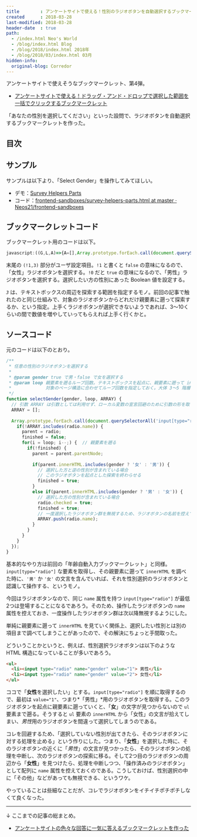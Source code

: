 ```yaml
---
title        : アンケートサイトで使える！性別のラジオボタンを自動選択するブックマークレット
created      : 2018-03-28
last-modified: 2018-03-28
header-date  : true
path:
  - /index.html Neo's World
  - /blog/index.html Blog
  - /blog/2018/index.html 2018年
  - /blog/2018/03/index.html 03月
hidden-info:
  original-blog: Corredor
---
```


アンケートサイトで使えそうなブックマークレット、第4弾。

- [アンケートサイトで使える！ドラッグ・アンド・ドロップで選択した範囲を一括でクリックするブックマークレット](/blog/2018/03/27-03.html)

「あなたの性別を選択してください」といった設問で、ラジオボタンを自動選択するブックマークレットを作った。

## 目次

## サンプル

サンプルは以下より、「Select Gender」を操作してみてほしい。

- デモ：[Survey Helpers Parts](https://neos21.github.io/frontend-sandboxes/survey-helpers/survey-helpers-parts.html)
- コード：[frontend-sandboxes/survey-helpers-parts.html at master · Neos21/frontend-sandboxes](https://github.com/neos21/frontend-sandboxes/blob/master/survey-helpers/survey-helpers-parts.html)

## ブックマークレットコード

ブックマークレット用のコードは以下。

```javascript
javascript:((G,L,A)=>{A=[],Array.prototype.forEach.call(document.querySelectorAll('input[type="radio"]'),(e,n,r,o)=>{if(!A.includes(e.name))for(n=e,r=!1,o=L;o--;)r||((n=n.parentNode).innerHTML.includes(G?'女':'男')?r=!0:n.innerHTML.includes(G?'男':'女')&&(e.checked=!0,r=!0,A.push(e.name)))})})(!1,3);
```

末尾の `(!1,3)` 部分がユーザ設定項目。`!1` と書くと `false` の意味になるので、「女性」ラジオボタンを選択する。`!0` だと `true` の意味になるので、「男性」ラジオボタンを選択する。選択したい方の性別にあった Boolean 値を設定する。

*`3`* は、テキストボックスの周辺を探索する範囲を指定するモノ。前回の記事で触れたのと同じ仕組みで、対象のラジオボタンからどれだけ親要素に遡って探索するか、という指定。上手くラジオボタンが選択できないようであれば、3〜10くらいの間で数値を増やしていってもらえれば上手く行くかと。

## ソースコード

元のコードは以下のとおり。

```javascript
/**
 * 任意の性別のラジオボタンを選択する
 * 
 * @param gender true で男・false で女を選択する
 * @param loop 親要素を遡るループ回数。テキストボックスを起点に、親要素に遡って innerHTML に「歳 or 才」の字がないか探すので、
 *             対象のページ構造に合わせてループ回数を指定しておく。大体 3〜5 階層くらいで良いかと
 */
function selectGender(gender, loop, ARRAY) {
  // 引数 ARRAY は引数としては利用せず、ローカル変数の宣言回避のために引数の形を取っている
  ARRAY = [];
  
  Array.prototype.forEach.call(document.querySelectorAll('input[type="radio"]'), (radio, parent, finished, i) => {
    if(!ARRAY.includes(radio.name)) {
      parent = radio;
      finished = false;
      for(i = loop; i--;) {  // 親要素を遡る
        if(!finished) {
          parent = parent.parentNode;
          
          if(parent.innerHTML.includes(gender ? '女' : '男')) {
            // 選択した方と逆の性別が含まれている場合
            // このラジオボタンを起点とした探索を終わらせる
            finished = true;
          }
          else if(parent.innerHTML.includes(gender ? '男' : '女')) {
            // 選択した方の性別が含まれている場合
            radio.checked = true;
            finished = true;
            // 一度選択したラジオボタン群を無視するため、ラジオボタンの名前を控えておく
            ARRAY.push(radio.name);
          }
        }
      }
    }
  });
}
```

基本的なやり方は前回の「年齢自動入力ブックマークレット」と同様。`input[type="radio"]` な要素を取得し、その親要素に遡って `innerHTML` を調べた時に、`'男'` か `'女'` の文言を含んでいれば、それを性別選択のラジオボタンと認識して操作する、というモノ。

今回はラジオボタンなので、同じ `name` 属性を持つ `input[type="radio"]` が最低2つは登場することになるであろう。そのため、操作したラジオボタンの `name` 属性を控えておき、一度操作したラジオボタン群は次以降無視するようにした。

単純に親要素に遡って `innerHTML` を見ていく関係上、選択したい性別とは別の項目まで調べてしまうことがあったので、その解決にちょっと手間取った。

どういうことかというと、例えば、性別選択ラジオボタンは以下のような HTML 構造になっていることが多いであろう。

```html
<ul>
  <li><input type="radio" name="gender" value="1"> 男性</li>
  <li><input type="radio" name="gender" value="2"> 女性</li>
</ul>
```

ココで「**女性**を選択したい」とする。`input[type="radio"]` を順に取得するので、最初は `value="1"`、つまり*「男性」*用のラジオボタンを取得する。このラジオボタンを起点に親要素に遡っていくと、「**女**」の文字が見つからないので `ul` 要素まで遡る。そうすると `ul` 要素の `innerHTML` から「女性」の文言が拾えてしまい、*男性*用のラジオボタンを間違って選択してしまうのである。

コレを回避するため、「選択していない性別が出てきたら、そのラジオボタンに対する処理を止める」という作りにした。つまり、「**女性**」を選択した時に、そのラジオボタンの近くに「*男性*」の文言が見つかったら、そのラジオボタンの処理を中断し、次のラジオボタンの探索に移る。そして2つ目のラジオボタンの周辺から「**女性**」を見つけたら、処理を中断しつつ、「操作済みのラジオボタン」として配列に `name` 属性を控えておくのである。こうしておけば、性別選択の中に「その他」などがあっても無視できる、というワケ。

やっていることは些細なことだが、コレでラジオボタンをイチイチポチポチしなくて良くなった。

---

↓ ここまでの記事の総まとめ。

- [アンケートサイトの色々な回答に一気に答えるブックマークレットを作った](/blog/2018/03/29-01.html)
